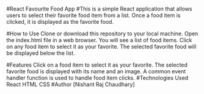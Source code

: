 #React Favourite Food App
#This is a simple React application that allows users to select their favorite food item from a list. Once a food item is clicked, it is displayed as the favorite food.

#How to Use
Clone or download this repository to your local machine.
Open the index.html file in a web browser.
You will see a list of food items. Click on any food item to select it as your favorite.
The selected favorite food will be displayed below the list.

#Features
Click on a food item to select it as your favorite.
The selected favorite food is displayed with its name and an image.
A common event handler function is used to handle food item clicks.
#Technologies Used
React
HTML
CSS
#Author
[Nishant Raj Chaudhary]
